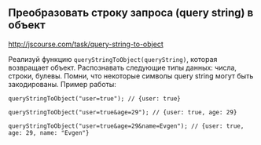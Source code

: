 ## Преобразовать строку запроса (query string) в объект
<http://jscourse.com/task/query-string-to-object>

Реализуй функцию `queryStringToObject(queryString)`, которая возвращает объект.
Распознавать следующие типы данных: числа, строки, булевы.
Помни, что некоторые символы query string могут быть закодированы.
Пример работы:

`queryStringToObject("user=true"); // {user: true}`

`queryStringToObject("user=true&age=29"); // {user: true, age: 29}`

`queryStringToObject("user=true&age=29&name=Evgen"); // {user: true, age: 29, name: "Evgen"}`
